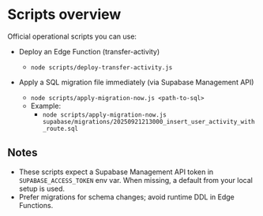 Scripts overview
================

Official operational scripts you can use:

- Deploy an Edge Function (transfer-activity)
  - `node scripts/deploy-transfer-activity.js`

- Apply a SQL migration file immediately (via Supabase Management API)
  - `node scripts/apply-migration-now.js <path-to-sql>`
  - Example:
    - `node scripts/apply-migration-now.js supabase/migrations/20250921213000_insert_user_activity_with_route.sql`

Notes
-----
- These scripts expect a Supabase Management API token in `SUPABASE_ACCESS_TOKEN` env var. When missing, a default from your local setup is used.
- Prefer migrations for schema changes; avoid runtime DDL in Edge Functions.

